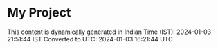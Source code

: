 # My Project

This content is dynamically generated in Indian Time (IST): 2024-01-03 21:51:44 IST
Converted to UTC: 2024-01-03 16:21:44 UTC
